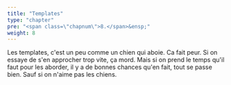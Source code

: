 ```yaml
---
title: "Templates"
type: "chapter"
pre: "<span class=\"chapnum\">8.</span>&ensp;"
weight: 8
---
```


Les templates, c'est un peu comme un chien qui aboie. 
Ca fait peur.
Si on essaye de s'en approcher trop vite, ça mord.
Mais si on prend le temps qu'il faut pour les aborder, il y a de bonnes chances qu'en fait, tout se passe bien.
Sauf si on n'aime pas les chiens.
